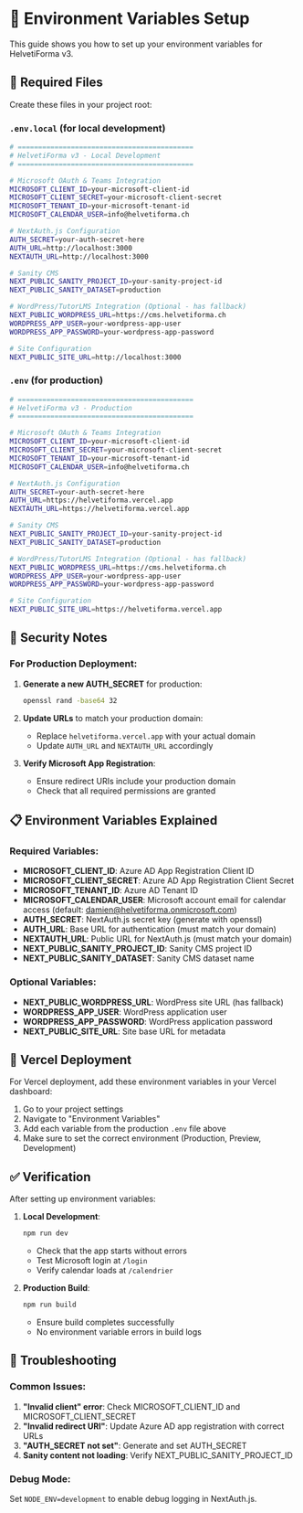 # 🔧 Environment Variables Setup

This guide shows you how to set up your environment variables for HelvetiForma v3.

## 📁 Required Files

Create these files in your project root:

### `.env.local` (for local development)
```bash
# ===========================================
# HelvetiForma v3 - Local Development
# ===========================================

# Microsoft OAuth & Teams Integration
MICROSOFT_CLIENT_ID=your-microsoft-client-id
MICROSOFT_CLIENT_SECRET=your-microsoft-client-secret
MICROSOFT_TENANT_ID=your-microsoft-tenant-id
MICROSOFT_CALENDAR_USER=info@helvetiforma.ch

# NextAuth.js Configuration
AUTH_SECRET=your-auth-secret-here
AUTH_URL=http://localhost:3000
NEXTAUTH_URL=http://localhost:3000

# Sanity CMS
NEXT_PUBLIC_SANITY_PROJECT_ID=your-sanity-project-id
NEXT_PUBLIC_SANITY_DATASET=production

# WordPress/TutorLMS Integration (Optional - has fallback)
NEXT_PUBLIC_WORDPRESS_URL=https://cms.helvetiforma.ch
WORDPRESS_APP_USER=your-wordpress-app-user
WORDPRESS_APP_PASSWORD=your-wordpress-app-password

# Site Configuration
NEXT_PUBLIC_SITE_URL=http://localhost:3000
```

### `.env` (for production)
```bash
# ===========================================
# HelvetiForma v3 - Production
# ===========================================

# Microsoft OAuth & Teams Integration
MICROSOFT_CLIENT_ID=your-microsoft-client-id
MICROSOFT_CLIENT_SECRET=your-microsoft-client-secret
MICROSOFT_TENANT_ID=your-microsoft-tenant-id
MICROSOFT_CALENDAR_USER=info@helvetiforma.ch

# NextAuth.js Configuration
AUTH_SECRET=your-auth-secret-here
AUTH_URL=https://helvetiforma.vercel.app
NEXTAUTH_URL=https://helvetiforma.vercel.app

# Sanity CMS
NEXT_PUBLIC_SANITY_PROJECT_ID=your-sanity-project-id
NEXT_PUBLIC_SANITY_DATASET=production

# WordPress/TutorLMS Integration (Optional - has fallback)
NEXT_PUBLIC_WORDPRESS_URL=https://cms.helvetiforma.ch
WORDPRESS_APP_USER=your-wordpress-app-user
WORDPRESS_APP_PASSWORD=your-wordpress-app-password

# Site Configuration
NEXT_PUBLIC_SITE_URL=https://helvetiforma.vercel.app
```

## 🔐 Security Notes

### For Production Deployment:
1. **Generate a new AUTH_SECRET** for production:
   ```bash
   openssl rand -base64 32
   ```

2. **Update URLs** to match your production domain:
   - Replace `helvetiforma.vercel.app` with your actual domain
   - Update `AUTH_URL` and `NEXTAUTH_URL` accordingly

3. **Verify Microsoft App Registration**:
   - Ensure redirect URIs include your production domain
   - Check that all required permissions are granted

## 📋 Environment Variables Explained

### Required Variables:
- **MICROSOFT_CLIENT_ID**: Azure AD App Registration Client ID
- **MICROSOFT_CLIENT_SECRET**: Azure AD App Registration Client Secret
- **MICROSOFT_TENANT_ID**: Azure AD Tenant ID
- **MICROSOFT_CALENDAR_USER**: Microsoft account email for calendar access (default: damien@helvetiforma.onmicrosoft.com)
- **AUTH_SECRET**: NextAuth.js secret key (generate with openssl)
- **AUTH_URL**: Base URL for authentication (must match your domain)
- **NEXTAUTH_URL**: Public URL for NextAuth.js (must match your domain)
- **NEXT_PUBLIC_SANITY_PROJECT_ID**: Sanity CMS project ID
- **NEXT_PUBLIC_SANITY_DATASET**: Sanity CMS dataset name

### Optional Variables:
- **NEXT_PUBLIC_WORDPRESS_URL**: WordPress site URL (has fallback)
- **WORDPRESS_APP_USER**: WordPress application user
- **WORDPRESS_APP_PASSWORD**: WordPress application password
- **NEXT_PUBLIC_SITE_URL**: Site base URL for metadata

## 🚀 Vercel Deployment

For Vercel deployment, add these environment variables in your Vercel dashboard:

1. Go to your project settings
2. Navigate to "Environment Variables"
3. Add each variable from the production `.env` file above
4. Make sure to set the correct environment (Production, Preview, Development)

## ✅ Verification

After setting up environment variables:

1. **Local Development**:
   ```bash
   npm run dev
   ```
   - Check that the app starts without errors
   - Test Microsoft login at `/login`
   - Verify calendar loads at `/calendrier`

2. **Production Build**:
   ```bash
   npm run build
   ```
   - Ensure build completes successfully
   - No environment variable errors in build logs

## 🔧 Troubleshooting

### Common Issues:
1. **"Invalid client" error**: Check MICROSOFT_CLIENT_ID and MICROSOFT_CLIENT_SECRET
2. **"Invalid redirect URI"**: Update Azure AD app registration with correct URLs
3. **"AUTH_SECRET not set"**: Generate and set AUTH_SECRET
4. **Sanity content not loading**: Verify NEXT_PUBLIC_SANITY_PROJECT_ID

### Debug Mode:
Set `NODE_ENV=development` to enable debug logging in NextAuth.js.
